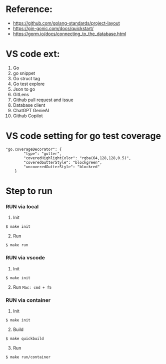 # Reference:
- https://github.com/golang-standards/project-layout
- https://gin-gonic.com/docs/quickstart/
- https://gorm.io/docs/connecting_to_the_database.html

# VS code ext:
1. Go
2. go snippet
3. Go struct tag
4. Go test explore
5. Json to go
6. GitLens
7. Github pull request and issue
8. Database client
9. ChatGPT GenieAI
10. Github Copilot

# VS code setting for go test coverage
```
"go.coverageDecorator": {
        "type": "gutter",
        "coveredHighlightColor": "rgba(64,128,128,0.5)",
        "coveredGutterStyle": "blockgreen",
        "uncoveredGutterStyle": "blockred"
    }
```
# Step to run
### RUN via local
1. Init
```
$ make init
```

2. Run
```
$ make run
```

### RUN via vscode
1. Init
```
$ make init
```
2. Run
`Mac: cmd + f5`

### RUN via container
1. Init
```
$ make init
```

2. Build
```
$ make quickbuild
```

3. Run
```
$ make run/container
```

